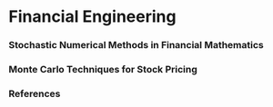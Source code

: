 <H1>Financial Engineering</H1>
  
<H3>Stochastic Numerical Methods in Financial Mathematics</H3>
  
<H3>Monte Carlo Techniques for Stock Pricing</H3>

<H3>References</H3>
